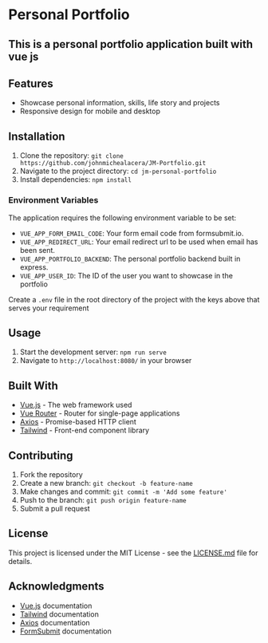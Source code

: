 # **Personal Portfolio**
## This is a personal portfolio application built with vue js

## **Features**
- Showcase personal information, skills, life story and projects
- Responsive design for mobile and desktop

## Installation
1. Clone the repository: `git clone https://github.com/johnmichealacera/JM-Portfolio.git`
2. Navigate to the project directory: `cd jm-personal-portfolio`
3. Install dependencies: `npm install`

### Environment Variables
The application requires the following environment variable to be set:

- `VUE_APP_FORM_EMAIL_CODE`: Your form email code from formsubmit.io.
- `VUE_APP_REDIRECT_URL`: Your email redirect url to be used when email has been sent.
- `VUE_APP_PORTFOLIO_BACKEND`: The personal portfolio backend built in express.
- `VUE_APP_USER_ID`: The ID of the user you want to showcase in the portfolio

Create a `.env` file in the root directory of the project with the keys above that serves your requirement

## Usage
1. Start the development server: `npm run serve`
2. Navigate to `http://localhost:8080/` in your browser
## Built With
- [Vue.js](https://vuejs.org/v2/guide/) - The web framework used
- [Vue Router](https://router.vuejs.org/) - Router for single-page applications
- [Axios](https://github.com/axios/axios/blob/master/README.md) - Promise-based HTTP client
- [Tailwind](https://tailwindcss.com/docs) - Front-end component library
## Contributing
1. Fork the repository
2. Create a new branch: `git checkout -b feature-name`
3. Make changes and commit: `git commit -m 'Add some feature'`
4. Push to the branch: `git push origin feature-name`
5. Submit a pull request
## License
This project is licensed under the MIT License - see the [LICENSE.md](https://opensource.org/license/mit/) file for details.

## Acknowledgments
- [Vue.js](https://vuejs.org/v2/guide/) documentation
- [Tailwind](https://tailwindcss.com/docs) documentation
- [Axios](https://github.com/axios/axios/blob/master/README.md) documentation
- [FormSubmit](https://formsubmit.co/api-documentation) documentation